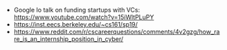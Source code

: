 - Google Io talk on funding startups with VCs: https://www.youtube.com/watch?v=15iWltPLuPY
- https://inst.eecs.berkeley.edu/~cs161/sp19/
- https://www.reddit.com/r/cscareerquestions/comments/4v2gzg/how_rare_is_an_internship_position_in_cyber/
